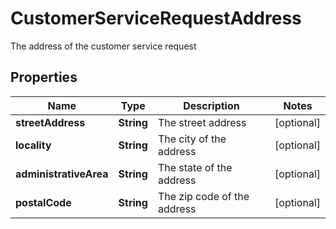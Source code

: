 

# CustomerServiceRequestAddress

The address of the customer service request

## Properties

Name | Type | Description | Notes
------------ | ------------- | ------------- | -------------
**streetAddress** | **String** | The street address |  [optional]
**locality** | **String** | The city of the address |  [optional]
**administrativeArea** | **String** | The state of the address |  [optional]
**postalCode** | **String** | The zip code of the address |  [optional]



